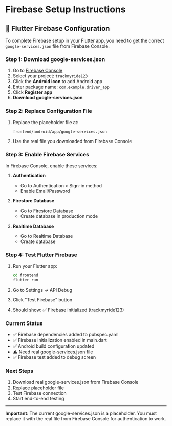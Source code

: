 # Firebase Setup Instructions

## 📱 **Flutter Firebase Configuration**

To complete Firebase setup in your Flutter app, you need to get the correct `google-services.json` file from Firebase Console.

### **Step 1: Download google-services.json**

1. Go to [Firebase Console](https://console.firebase.google.com/)
2. Select your project: `trackmyride123`
3. Click the **Android icon** to add Android app
4. Enter package name: `com.example.driver_app`
5. Click **Register app**
6. **Download google-services.json**

### **Step 2: Replace Configuration File**

1. Replace the placeholder file at:
   ```
   frontend/android/app/google-services.json
   ```
2. Use the real file you downloaded from Firebase Console

### **Step 3: Enable Firebase Services**

In Firebase Console, enable these services:

1. **Authentication**
   - Go to Authentication > Sign-in method
   - Enable Email/Password

2. **Firestore Database**
   - Go to Firestore Database
   - Create database in production mode

3. **Realtime Database**
   - Go to Realtime Database
   - Create database

### **Step 4: Test Flutter Firebase**

1. Run your Flutter app:
   ```bash
   cd frontend
   flutter run
   ```

2. Go to Settings → API Debug
3. Click "Test Firebase" button
4. Should show: ✅ Firebase initialized (trackmyride123)

### **Current Status**

- ✅ Firebase dependencies added to pubspec.yaml
- ✅ Firebase initialization enabled in main.dart
- ✅ Android build configuration updated
- ⚠️ Need real google-services.json file
- ✅ Firebase test added to debug screen

### **Next Steps**

1. Download real google-services.json from Firebase Console
2. Replace placeholder file
3. Test Firebase connection
4. Start end-to-end testing

---

**Important**: The current google-services.json is a placeholder. You must replace it with the real file from Firebase Console for authentication to work.
